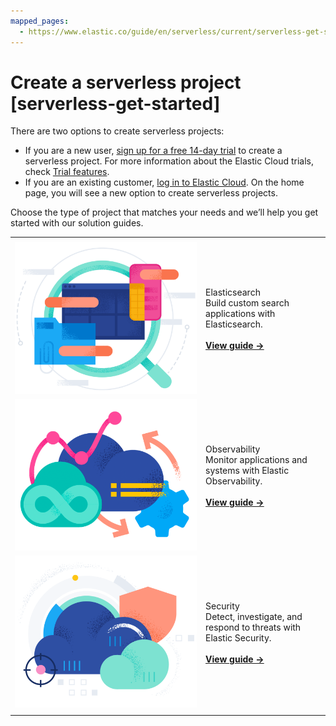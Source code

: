 ```yaml
---
mapped_pages:
  - https://www.elastic.co/guide/en/serverless/current/serverless-get-started.html
---
```


# Create a serverless project [serverless-get-started]

There are two options to create serverless projects:

* If you are a new user, [sign up for a free 14-day trial](https://cloud.elastic.co/serverless-registration) to create a serverless project. For more information about the Elastic Cloud trials, check [Trial features](create-an-organization.md#general-sign-up-trial-what-is-included-in-my-trial).
* If you are an existing customer, [log in to Elastic Cloud](https://cloud.elastic.co/login). On the home page, you will see a new option to create serverless projects.

Choose the type of project that matches your needs and we’ll help you get started with our solution guides.

|     |     |
| --- | --- |
|  |  |
| ![elasticsearch](../../../images/serverless-elasticsearch.png "") | Elasticsearch<br> Build custom search applications with Elasticsearch.<br><br>[**View guide →**](../../../solutions/search.md)<br> |
| ![observability](../../../images/serverless-observability.png "") | Observability<br> Monitor applications and systems with Elastic Observability.<br><br>[**View guide →**](../../../solutions/observability.md)<br> |
| ![security](../../../images/serverless-security.png "") | Security<br> Detect, investigate, and respond to threats with Elastic Security.<br><br>[**View guide →**](../../../solutions/security/elastic-security-serverless.md)<br> |
|  |  |

